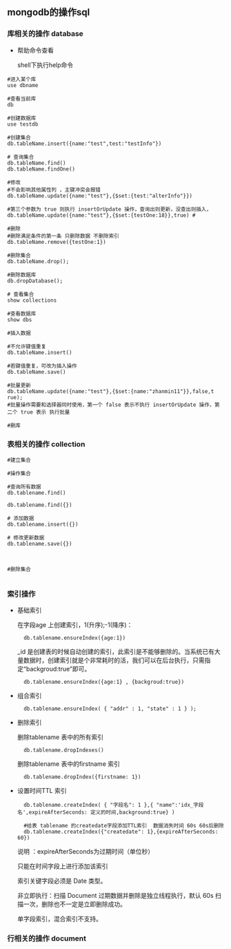 ## mongodb的操作sql

### 库相关的操作 database

- 帮助命令查看

    shell下执行help命令
    
```
#进入某个库
use dbname

#查看当前库
db

#创建数据库 
use testdb 

#创建集合 
db.tableName.insert({name:"test",test:"testInfo"}) 

# 查询集合
db.tableName.find() 
db.tableName.findOne() 

#修改
#不会影响其他属性列 ，主键冲突会报错
db.tableName.update({name:"test"},{$set:{test:"alterInfo"}})

#第三个参数为 true 则执行 insertOrUpdate 操作，查询出则更新，没查出则插入，
db.tableName.update({name:"test"},{$set:{testOne:18}},true) #

#删除
#删除满足条件的第一条 只删除数据 不删除索引
db.tableName.remove({testOne:1})

#删除集合
db.tableName.drop();

#删除数据库
db.dropDatabase(); 

# 查看集合 
show collections 

#查看数据库 
show dbs 

#插入数据 

#不允许键值重复 
db.tableName.insert()

#若键值重复，可改为插入操作 
db.tableName.save() 

#批量更新 
db.tableName.update({name:"test"},{$set:{name:"zhanmin11"}},false,t rue);
#批量操作需要和选择器同时使用，第一个 false 表示不执行 insertOrUpdate 操作，第二个 true 表示 执行批量 

#删库

```

### 表相关的操作 collection


```
#建立集合

#操作集合

#查询所有数据
db.tablename.find()

db.tablename.find({})

# 添加数据
db.tablename.insert({})

# 修改更新数据
db.tablename.save({})



#删除集合


```

### 索引操作
- 基础索引

    在字段age 上创建索引，1(升序);-1(降序)：

        db.tablename.ensureIndex({age:1})

    _id 是创建表的时候自动创建的索引，此索引是不能够删除的。当系统已有大量数据时，创建索引就是个非常耗时的活，我们可以在后台执行，只需指定“backgroud:true”即可。

        db.tablename.ensureIndex({age:1} , {backgroud:true})

- 组合索引

        db.tablename.ensureIndex( { "addr" : 1, "state" : 1 } );

- 删除索引

    删除tablename 表中的所有索引
        
        db.tablename.dropIndexes()

    删除tablename 表中的firstname 索引

        db.tablename.dropIndex({firstname: 1})

- 设置时间TTL 索引


        db.tablename.createIndex( { "字段名": 1 },{ "name":'idx_字段名',expireAfterSeconds: 定义的时间,background:true} )
    
        #给表 tablename 的createdate字段添加TTL索引  数据消失时间 60s 60s后删除
        db.tablename.createIndex({"createdate": 1},{expireAfterSeconds: 60})
    
    说明 ：expireAfterSeconds为过期时间（单位秒） 

    只能在时间字段上进行添加该索引

     索引关键字段必须是 Date 类型。
    
     非立即执行：扫描 Document 过期数据并删除是独立线程执行，默认 60s 扫描一次，删除也不一定是立即删除成功。
 
    单字段索引，混合索引不支持。
### 行相关的操作 document